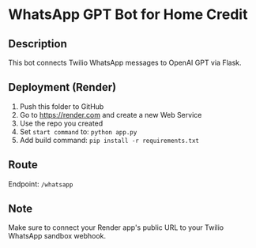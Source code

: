 # WhatsApp GPT Bot for Home Credit

## Description
This bot connects Twilio WhatsApp messages to OpenAI GPT via Flask.

## Deployment (Render)
1. Push this folder to GitHub
2. Go to https://render.com and create a new Web Service
3. Use the repo you created
4. Set `start command` to: `python app.py`
5. Add build command: `pip install -r requirements.txt`

## Route
Endpoint: `/whatsapp`

## Note
Make sure to connect your Render app's public URL to your Twilio WhatsApp sandbox webhook.
